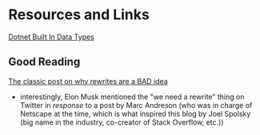 # Resources and Links

[Dotnet Built In Data Types](https://learn.microsoft.com/en-us/dotnet/csharp/language-reference/builtin-types/built-in-types)


## Good Reading

[The classic post on why rewrites are a BAD idea](https://www.joelonsoftware.com/2000/04/06/things-you-should-never-do-part-i/)

- interestingly, Elon Musk mentioned the "we need a rewrite" thing on Twitter in *response* to a post by Marc Andreson (who was in charge of Netscape at the time, which is what inspired this blog by Joel Spolsky (big name in the industry, co-creator of Stack Overflow, etc.))